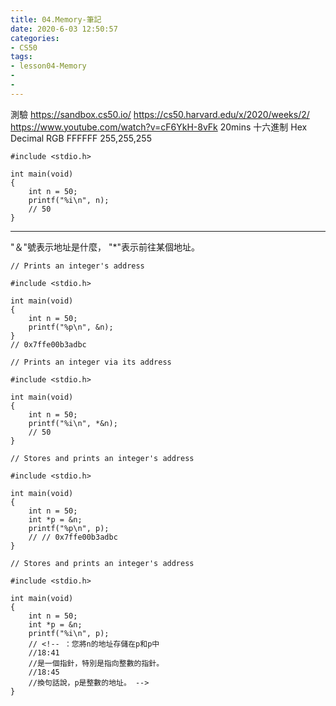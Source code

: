 ```yaml
---
title: 04.Memory-筆記
date: 2020-6-03 12:50:57
categories: 
- CS50
tags:
- lesson04-Memory
- 
- 
---
```


測驗
https://sandbox.cs50.io/
https://cs50.harvard.edu/x/2020/weeks/2/
https://www.youtube.com/watch?v=cF6YkH-8vFk
20mins
十六進制
Hex Decimal
RGB 
FFFFFF
255,255,255

```
#include <stdio.h>

int main(void)
{
    int n = 50;
    printf("%i\n", n); 
    // 50
}
```

--------------------------------------

"＆"號表示地址是什麼，
"*"表示前往某個地址。

```
// Prints an integer's address

#include <stdio.h>

int main(void)
{
    int n = 50;
    printf("%p\n", &n);
}
// 0x7ffe00b3adbc 
```

```
// Prints an integer via its address

#include <stdio.h>

int main(void)
{
    int n = 50;
    printf("%i\n", *&n);
    // 50
}
```

```
// Stores and prints an integer's address

#include <stdio.h>

int main(void)
{
    int n = 50;
    int *p = &n;
    printf("%p\n", p);
    // // 0x7ffe00b3adbc 
}
```

```
// Stores and prints an integer's address

#include <stdio.h>

int main(void)
{
    int n = 50;
    int *p = &n;
    printf("%i\n", p);
    // <!-- ：您將n的地址存儲在p和p中
    //18:41
    //是一個指針，特別是指向整數的指針。
    //18:45
    //換句話說，p是整數的地址。 -->
}
```